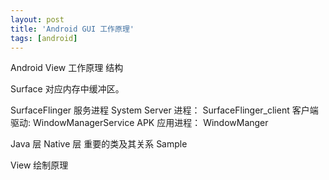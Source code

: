 ```yaml
---
layout: post
title: 'Android GUI 工作原理'
tags: [android]
---
```


Android View 工作原理
结构

Surface 对应内存中缓冲区。

SurfaceFlinger 服务进程
System Server 进程： SurfaceFlinger_client 客户端驱动: WindowManagerService
APK 应用进程： WindowManger

Java 层
Native 层
重要的类及其关系
Sample

View 绘制原理
